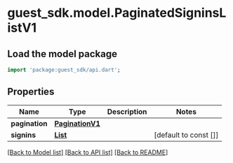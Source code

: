 # guest_sdk.model.PaginatedSigninsListV1

## Load the model package
```dart
import 'package:guest_sdk/api.dart';
```

## Properties
Name | Type | Description | Notes
------------ | ------------- | ------------- | -------------
**pagination** | [**PaginationV1**](PaginationV1.md) |  | 
**signins** | [**List<SigninV1>**](SigninV1.md) |  | [default to const []]

[[Back to Model list]](../README.md#documentation-for-models) [[Back to API list]](../README.md#documentation-for-api-endpoints) [[Back to README]](../README.md)


